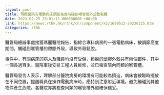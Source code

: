 ```yaml
---
layout: post
title: 瑪麗醫院有電動病床調節高度時碰到喉管槽外殼致鬆脫
date: 2023-02-25 23:01:11.000000000 +08:00
link: https://news.rthk.hk/rthk/ch/component/k2/1689512-20230225.htm
categories: rthk
---
```


醫管局總辦事處接獲瑪麗醫院報告，指綜合專科病房的一張電動病床，被調節高度期間，觸碰到喉管槽的塑膠外殼，導致外殼鬆脫。

事件中，有關病床的病人及職員均沒有受傷，鬆脫的塑膠外殼共有兩個部件，其中一個長過百米。醫院事後安排工程人員維修，並已檢查院內同類的喉管槽。

醫管局發言人表示，理解部分醫院病房的環境有可能較為擠迫，病床會被臨時擺放在不同位置，提醒職員在操作電動病床時，應特別注意附近環境，避免觸碰到其他物件產生危險。各醫院亦將檢查同類的喉管槽外殼確保穩妥。

